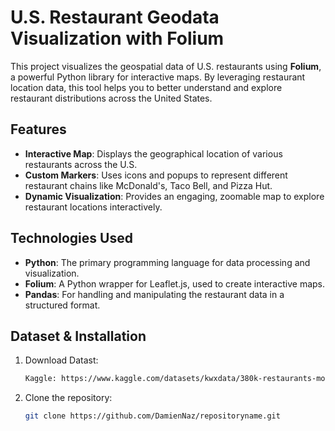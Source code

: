 # U.S. Restaurant Geodata Visualization with Folium

This project visualizes the geospatial data of U.S. restaurants using **Folium**, a powerful Python library for interactive maps. By leveraging restaurant location data, this tool helps you to better understand and explore restaurant distributions across the United States.

## Features

- **Interactive Map**: Displays the geographical location of various restaurants across the U.S.
- **Custom Markers**: Uses icons and popups to represent different restaurant chains like McDonald's, Taco Bell, and Pizza Hut.
- **Dynamic Visualization**: Provides an engaging, zoomable map to explore restaurant locations interactively.

## Technologies Used

- **Python**: The primary programming language for data processing and visualization.
- **Folium**: A Python wrapper for Leaflet.js, used to create interactive maps.
- **Pandas**: For handling and manipulating the restaurant data in a structured format.

## Dataset & Installation

1. Download Datast:

   ```bash
   Kaggle: https://www.kaggle.com/datasets/kwxdata/380k-restaurants-mostly-usa-based

2. Clone the repository:

   ```bash
   git clone https://github.com/DamienNaz/repositoryname.git
